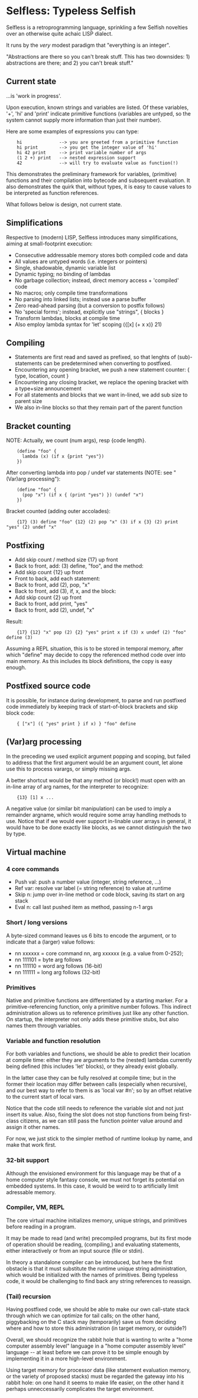 # Selfless: Typeless Selfish
Selfless is a retroprogramming language, sprinkling a few Selfish novelties
over an otherwise quite achaic LISP dialect.

It runs by the _very_ modest paradigm that "everything is an integer".

"Abstractions are there so you can't break stuff. This has two downsides: 1)
abstractions are there; and 2) you can't break stuff."

## Current state
...is 'work in progress'.

Upon execution, known strings and variables are listed. Of these variables,
'+', 'hi' and 'print' indicate primitive functions (variables are untyped, so
the system cannot supply more information than just their number).

Here are some examples of expressions you can type:

        hi              --> you are greeted from a primitive function
        hi print        --> you get the integer value of 'hi'
        hi 42 print     --> print variable number of args
        (1 2 +) print   --> nested expression support
        42              --> will try to evaluate value as function(!)

This demonstrates the preliminary framework for variables, (primitive)
functions and their compilation into bytecode and subsequent evaluation. It
also demonstrates the quirk that, without types, it is easy to cause values to
be interpreted as function references.

What follows below is design, not current state.

## Simplifications
Respective to (modern) LISP, Selfless introduces many simplifications, aiming
at small-footprint execution:
- Consecutive addressable memory stores both compiled code and data
- All values are untyped words (i.e. integers or pointers)
- Single, shadowable, dynamic variable list
- Dynamic typing; no binding of lambdas
- No garbage collection; instead, direct memory access + 'compiled' code
- No macros; only compile time transformations
- No parsing into linked lists; instead use a parse buffer
- Zero read-ahead parsing (but a conversion to postfix follows)
- No 'special forms'; instead, explicitly use "strings", { blocks }
- Transform lambdas, blocks at compile time
- Also employ lambda syntax for 'let' scoping ({[x] (+ x x)} 21)

## Compiling
- Statements are first read and saved as prefixed, so that lenghts of (sub)-
statements can be predetermined when converting to postfixed.
- Encountering any opening bracket, we push a new statement counter: { type, location, count }
- Encountering any closing bracket, we replace the opening bracket with a type+size announcement
- For all statements and blocks that we want in-lined, we add sub size to parent size
- We also in-line blocks so that they remain part of the parent function

## Bracket counting
NOTE: Actually, we count (num args), resp {code length}.

        (define "foo" {
          lambda (x) (if x {print "yes"})
        })

After converting lambda into pop / undef var statements (NOTE: see "(Var)arg processing"):

        (define "foo" {
          (pop "x") (if x { (print "yes") }) (undef "x")
        })

Bracket counted (adding outer accolades):

        {17} (3) define "foo" {12} (2) pop "x" (3) if x {3} (2) print "yes" (2) undef "x"

## Postfixing
- Add skip count / method size {17} up front
- Back to front, add: (3) define, "foo", and the method:
- Add skip count {12} up front
- Front to back, add each statement:
- Back to front, add (2), pop, "x"
- Back to front, add (3), if, x, and the block:
- Add skip count {2} up front
- Back to front, add print, "yes"
- Back to front, add (2), undef, "x"

Result:

        {17} {12} "x" pop (2) {2} "yes" print x if (3) x undef (2) "foo" define (3)

Assuming a REPL situation, this is to be stored in temporal memory, after which
"define" may decide to copy the referenced method code over into main memory.
As this includes its block definitions, the copy is easy enough.

## Postfixed source code
It is possible, for instance during development, to parse and run postfixed
code immediately by keeping track of start-of-block brackets and skip block
code:

        { ["x"] ({ "yes" print } if x) } "foo" define

## (Var)arg processing
In the preceding we used explicit argument popping and scoping, but failed to
address that the first argument would be an argument count, let alone use this
to process varargs, or simply missing args.

A better shortcut would be that any method (or block!) must open with an in-line
array of arg names, for the interpreter to recognize:

        {13} [1] x ...

A negative value (or similar bit manipulation) can be used to imply a remainder
argname, which would require some array handling methods to use. Notice that if
we would ever support in-linable user arrays in general, it would have to be
done exactly like blocks, as we cannot distinguish the two by type.

## Virtual machine

### 4 core commands
- Push val: push a number value (integer, string reference, ...)
- Ref var: resolve var label (= string reference) to value at runtime
- Skip n: jump over in-line method or code block, saving its start on arg stack
- Eval n: call last pushed item as method, passing n-1 args

### Short / long versions
A byte-sized command leaves us 6 bits to encode the argument, or to indicate
that a (larger) value follows:

- nn xxxxxx = core command nn, arg xxxxxx (e.g. a value from 0-252);
- nn 111101 = byte arg follows
- nn 111110 = word arg follows (16-bit)
- nn 111111 = long arg follows (32-bit)

### Primitives
Native and primitive functions are differentiated by a starting marker. For a
primitive-referencing function, only a primitive number follows. This indirect
administration allows us to reference primitives just like any other function.
On startup, the interpreter not only adds these primitive stubs, but also names
them through variables.

### Variable and function resolution
For both variables and functions, we should be able to predict their location
at compile time: either they are arguments to the (nested) lambdas currently
being defined (this includes 'let' blocks), or they already exist globally.

In the latter case they can be fully resolved at compile time; but in the
former their location may differ between calls (especially when recursive), and
our best way to refer to them is as 'local var #n'; so by an offset relative to
the current start of local vars.

Notice that the code still needs to reference the variable slot and not just
insert its value. Also, fixing the slot does not stop functions from being
first-class citizens, as we can still pass the function pointer value around
and assign it other names.

For now, we just stick to the simpler method of runtime lookup by name, and
make that work first.

### 32-bit support
Although the envisioned environment for this language may be that of a home
computer style fantasy console, we must not forget its potential on embedded
systems. In this case, it would be weird to to artificially limit adressable
memory.

### Compiler, VM, REPL
The core virtual machine initializes memory, unique strings, and primitives
before reading in a program.

It may be made to read (and write) precompiled programs, but its first mode of
operation should be reading, (compiling,) and evaluating statements, either
interactively or from an input source (file or stdin).

In theory a standalone compiler can be introduced, but here the first obstacle
is that it must substitute the runtime unique string administration, which
would be initialized with the names of primitives. Being typeless code, it
would be challenging to find back any string references to reassign.

### (Tail) recursion
Having postfixed code, we should be able to make our own call-state stack
through which we can optimize for tail calls; on the other hand, piggybacking
on the C stack may (temporarily) save us from deciding where and how to store
this administration (in target memory, or outside?)

Overall, we should recognize the rabbit hole that is wanting to write a "home
computer assembly level" language in a "home computer assembly level" language
-- at least before we can prove it to be simple enough by implementing it in a
more high-level environment.

Using target memory for processor data (like statement evaluation memory, or
the variety of proposed stacks) must be regarded the gateway into his rabbit
hole: on one hand it seems to make life easier, on the other hand it perhaps
unneccessarily complicates the target environment.

